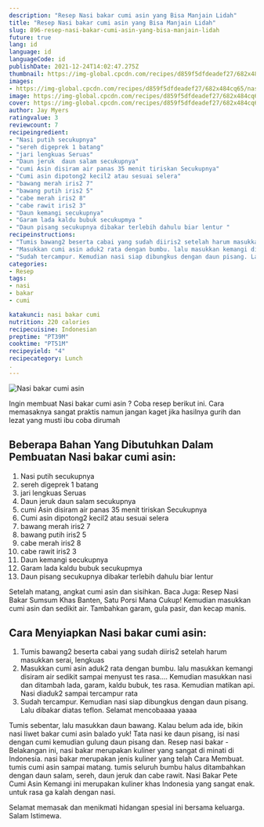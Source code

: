 ```yaml
---
description: "Resep Nasi bakar cumi asin yang Bisa Manjain Lidah"
title: "Resep Nasi bakar cumi asin yang Bisa Manjain Lidah"
slug: 896-resep-nasi-bakar-cumi-asin-yang-bisa-manjain-lidah
future: true
lang: id
language: id
languageCode: id
publishDate: 2021-12-24T14:02:47.275Z 
thumbnail: https://img-global.cpcdn.com/recipes/d859f5dfdeadef27/682x484cq65/nasi-bakar-cumi-asin-foto-resep-utama.png
images:
- https://img-global.cpcdn.com/recipes/d859f5dfdeadef27/682x484cq65/nasi-bakar-cumi-asin-foto-resep-utama.png
image: https://img-global.cpcdn.com/recipes/d859f5dfdeadef27/682x484cq65/nasi-bakar-cumi-asin-foto-resep-utama.png
cover: https://img-global.cpcdn.com/recipes/d859f5dfdeadef27/682x484cq65/nasi-bakar-cumi-asin-foto-resep-utama.png
author: Jay Myers
ratingvalue: 3
reviewcount: 7
recipeingredient:
- "Nasi putih secukupnya"
- "sereh digeprek 1 batang"
- "jari lengkuas Seruas"
- "Daun jeruk  daun salam secukupnya"
- "cumi Asin disiram air panas 35 menit tiriskan Secukupnya"
- "Cumi asin dipotong2 kecil2 atau sesuai selera"
- "bawang merah iris2 7"
- "bawang putih iris2 5"
- "cabe merah iris2 8"
- "cabe rawit iris2 3"
- "Daun kemangi secukupnya"
- "Garam lada kaldu bubuk secukupmya "
- "Daun pisang secukupnya dibakar terlebih dahulu biar lentur "
recipeinstructions:
- "Tumis bawang2 beserta cabai yang sudah diiris2 setelah harum masukkan serai, lengkuas"
- "Masukkan cumi asin aduk2 rata dengan bumbu. lalu masukkan kemangi disiram air sedikit sampai menyust tes rasa.... Kemudian masukkan nasi dan ditambah lada, garam, kaldu bubuk, tes rasa. Kemudian matikan api. Nasi diaduk2 sampai tercampur rata"
- "Sudah tercampur. Kemudian nasi siap dibungkus dengan daun pisang. Lalu dibakar diatas teflon. Selamat mencobaaaa yaaaa"
categories:
- Resep
tags:
- nasi
- bakar
- cumi

katakunci: nasi bakar cumi 
nutrition: 220 calories
recipecuisine: Indonesian
preptime: "PT39M"
cooktime: "PT51M"
recipeyield: "4"
recipecategory: Lunch
. 
---
```



![Nasi bakar cumi asin](https://img-global.cpcdn.com/recipes/d859f5dfdeadef27/682x484cq65/nasi-bakar-cumi-asin-foto-resep-utama.png)

Ingin membuat Nasi bakar cumi asin ? Coba resep berikut ini. Cara memasaknya sangat praktis namun jangan kaget jika hasilnya gurih dan lezat yang musti ibu coba dirumah

<!--inarticleads1-->

## Beberapa Bahan Yang Dibutuhkan Dalam Pembuatan Nasi bakar cumi asin:

1. Nasi putih secukupnya
1. sereh digeprek 1 batang
1. jari lengkuas Seruas
1. Daun jeruk  daun salam secukupnya
1. cumi Asin disiram air panas 35 menit tiriskan Secukupnya
1. Cumi asin dipotong2 kecil2 atau sesuai selera
1. bawang merah iris2 7
1. bawang putih iris2 5
1. cabe merah iris2 8
1. cabe rawit iris2 3
1. Daun kemangi secukupnya
1. Garam lada kaldu bubuk secukupmya 
1. Daun pisang secukupnya dibakar terlebih dahulu biar lentur 

Setelah matang, angkat cumi asin dan sisihkan. Baca Juga: Resep Nasi Bakar Sumsum Khas Banten, Satu Porsi Mana Cukup! Kemudian masukkan cumi asin dan sedikit air. Tambahkan garam, gula pasir, dan kecap manis. 

<!--inarticleads2-->

## Cara Menyiapkan Nasi bakar cumi asin:

1. Tumis bawang2 beserta cabai yang sudah diiris2 setelah harum masukkan serai, lengkuas
1. Masukkan cumi asin aduk2 rata dengan bumbu. lalu masukkan kemangi disiram air sedikit sampai menyust tes rasa.... Kemudian masukkan nasi dan ditambah lada, garam, kaldu bubuk, tes rasa. Kemudian matikan api. Nasi diaduk2 sampai tercampur rata
1. Sudah tercampur. Kemudian nasi siap dibungkus dengan daun pisang. Lalu dibakar diatas teflon. Selamat mencobaaaa yaaaa


Tumis sebentar, lalu masukkan daun bawang. Kalau belum ada ide, bikin nasi liwet bakar cumi asin balado yuk! Tata nasi ke daun pisang, isi nasi dengan cumi kemudian gulung daun pisang dan. Resep nasi bakar - Belakangan ini, nasi bakar merupakan kuliner yang sangat di minati di Indonesia. nasi bakar merupakan jenis kuliner yang telah Cara Membuat. tumis cumi asin sampai matang. tumis seluruh bumbu halus ditambahkan dengan daun salam, sereh, daun jeruk dan cabe rawit. Nasi Bakar Pete Cumi Asin Kemangi ini merupakan kuliner khas Indonesia yang sangat enak. untuk rasa ga kalah dengan nasi. 

Selamat memasak dan menikmati hidangan spesial ini bersama keluarga. Salam Istimewa.

